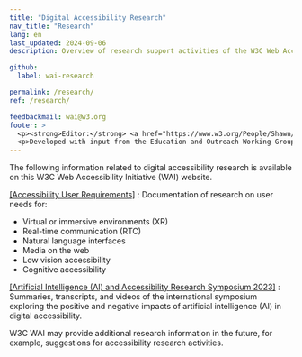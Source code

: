```yaml
---
title: "Digital Accessibility Research"
nav_title: "Research"
lang: en
last_updated: 2024-09-06
description: Overview of research support activities of the W3C Web Accessibility Initiative (WAI).

github:
  label: wai-research

permalink: /research/
ref: /research/

feedbackmail: wai@w3.org
footer: >
  <p><strong>Editor:</strong> <a href="https://www.w3.org/People/Shawn/">Shawn Lawton Henry</a>.</p>
  <p>Developed with input from the Education and Outreach Working Group (<a href="https://www.w3.org/WAI/EO/">EOWG</a>).</p>
---
```


The following information related to digital accessibility research is available on this W3C Web Accessibility Initiative (WAI) website.

[[Accessibility User Requirements]](/research/user-requirements/)
: Documentation of research on user needs for:
  - Virtual or immersive environments (XR)
  - Real-time communication (RTC)
  - Natural language interfaces
  - Media on the web
  - Low vision accessibility
  - Cognitive accessibility

[[Artificial Intelligence (AI) and Accessibility Research Symposium 2023]](/research/ai2023/)
:   Summaries, transcripts, and videos of the international symposium exploring the positive and negative impacts of artificial intelligence (AI) in digital accessibility.

W3C WAI may provide additional research information in the future, for example, suggestions for accessibility research activities.
